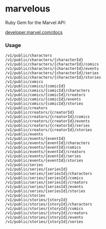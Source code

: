 # marvelous

Ruby Gem for the Marvel API:

[developer.marvel.com/docs](http://developer.marvel.com/docs)

### Usage

    /v1/public/characters
    /v1/public/characters/{characterId}
    /v1/public/characters/{characterId}/comics
    /v1/public/characters/{characterId}/events
    /v1/public/characters/{characterId}/series
    /v1/public/characters/{characterId}/stories
    /v1/public/comics
    /v1/public/comics/{comicId}
    /v1/public/comics/{comicId}/characters
    /v1/public/comics/{comicId}/creators
    /v1/public/comics/{comicId}/events
    /v1/public/comics/{comicId}/stories
    /v1/public/creators
    /v1/public/creators/{creatorId}
    /v1/public/creators/{creatorId}/comics
    /v1/public/creators/{creatorId}/events
    /v1/public/creators/{creatorId}/series
    /v1/public/creators/{creatorId}/stories
    /v1/public/events
    /v1/public/events/{eventId}
    /v1/public/events/{eventId}/characters
    /v1/public/events/{eventId}/comics
    /v1/public/events/{eventId}/creators
    /v1/public/events/{eventId}/series
    /v1/public/events/{eventId}/stories
    /v1/public/series
    /v1/public/series/{seriesId}
    /v1/public/series/{seriesId}/characters
    /v1/public/series/{seriesId}/comics
    /v1/public/series/{seriesId}/creators
    /v1/public/series/{seriesId}/events
    /v1/public/series/{seriesId}/stories
    /v1/public/stories
    /v1/public/stories/{storyId}
    /v1/public/stories/{storyId}/characters
    /v1/public/stories/{storyId}/comics
    /v1/public/stories/{storyId}/creators
    /v1/public/stories/{storyId}/events
    /v1/public/stories/{storyId}/series
